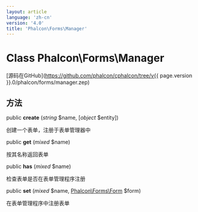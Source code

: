 ```yaml
---
layout: article
language: 'zh-cn'
version: '4.0'
title: 'Phalcon\Forms\Manager'
---
```

# Class **Phalcon\Forms\Manager**

[源码在GitHub](https://github.com/phalcon/cphalcon/tree/v{{ page.version }}.0/phalcon/forms/manager.zep)

## 方法

public **create** (*string* $name, [*object* $entity])

创建一个表单，注册于表单管理器中

public **get** (*mixed* $name)

按其名称返回表单

public **has** (*mixed* $name)

检查表单是否在表单管理程序注册

public **set** (*mixed* $name, [Phalcon\Forms\Form](Phalcon_Forms_Form) $form)

在表单管理程序中注册表单